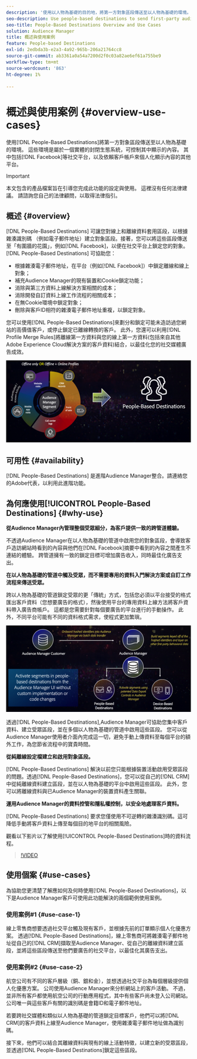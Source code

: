 ```yaml
---
description: '使用以人物為基礎的目的地，將第一方對象區段傳送至以人物為基礎的環境。 這些環境是屬於一個實體的封閉生態系統，可控制其中顯示的內容。 包括Facebook等社交平台，以及仰賴客戶帳戶來個人化顯示內容的其他平台。 '
seo-description: Use people-based destinations to send first-party audience segments to people-based environments. These environments are closed ecosystems belonging to one entity that controls the content that is being displayed within it. They include social platforms such as Facebook, and other platforms that rely on customer accounts to personalize the displayed content.
seo-title: People-Based Destinations Overview and Use Cases
solution: Audience Manager
title: 概述與使用案例
feature: People-based Destinations
exl-id: 2edbda3b-e2a3-4a92-965b-206a21764cc8
source-git-commit: ab3361a0a54a7200d2f0c03a82ae6ef61a755be9
workflow-type: tm+mt
source-wordcount: '863'
ht-degree: 1%

---
```


# 概述與使用案例 {#overview-use-cases}

使用[!DNL People-Based Destinations]將第一方對象區段傳送至以人物為基礎的環境。 這些環境是屬於一個實體的封閉生態系統，可控制其中顯示的內容。 其中包括[!DNL Facebook]等社交平台，以及依賴客戶帳戶來個人化顯示內容的其他平台。

>[!IMPORTANT]
>本文包含的產品檔案旨在引導您完成此功能的設定與使用。 這裡沒有任何法律建議。 請諮詢您自己的法律顧問，以取得法律指引。

## 概述 {#overview}

[!DNL People-Based Destinations] 可讓您對線上和離線資料套用區段，以根據雜湊識別碼 [](people-based-destinations-prerequisites.md#hashing-requirements)（例如電子郵件地址）建立對象區段。接著，您可以將這些區段傳送至「有圍牆的花園」，例如[!DNL Facebook]，以便在社交平台上鎖定您的對象。 [!DNL People-Based Destinations] 可協助您：

* 根據雜湊電子郵件地址，在平台（例如[!DNL Facebook]）中鎖定離線和線上對象；
* 補充Audience Manager的現有裝置和Cookie鎖定功能；
* 消除與第三方資料上線解決方案相關的成本；
* 消除開發自訂資料上線工作流程的相關成本；
* 在無Cookie環境中鎖定對象；
* 刪除與客戶ID相符的雜湊電子郵件地址重複，以鎖定對象。

您可以使用[!DNL People-Based Destinations]來劃分和鎖定可能未造訪過您網站的高價值客戶，或停止鎖定已離線轉換的客戶。 此外，您還可以利用[!DNL Profile Merge Rules]將離線第一方資料與您的線上第一方資料(包括來自其他Adobe Experience Cloud解決方案的客戶資料)結合，以最佳化您的社交媒體廣告成效。

![pbd-overview](assets/pbd-overview.png)

## 可用性 {#availability}

[!DNL People-Based Destinations] 是進階Audience Manager整合。請連絡您的Adobe代表，以利用此進階功能。

## 為何應使用[!UICONTROL People-Based Destinations] {#why-use}

**從Audience Manager內管理整個受眾細分，為客戶提供一致的跨管道體驗。**

不透過Audience Manager在以人物為基礎的管道中啟用您的對象區段，會導致客戶造訪網站時看到的內容與他們在[!DNL Facebook]摘要中看到的內容之間產生不連結的體驗。 跨管道擁有一致的鎖定目標可增加廣告收入，同時最佳化廣告支出。

**在以人物為基礎的管道中觸及受眾，而不需要專用的資料入門解決方案或自訂工作流程來傳送受眾。**

跨以人物為基礎的管道鎖定受眾的更「傳統」方式，包括您必須以平台接受的格式匯出客戶資料（您想要廣告的格式），然後使用平台的專用資料上線方法將客戶資料帶入廣告商帳戶。 這都是您需要針對每個要廣告的平台進行的手動操作。 此外，不同平台可能有不同的資料格式需求，使程式更加繁瑣。

![pbd-overview](assets/pbd-diagram.png)

透過[!DNL People-Based Destinations],Audience Manager可協助您集中客戶資料、建立受眾區段，並在多個以人物為基礎的管道中啟用這些區段。 您可以從Audience Manager使用者介面內完成這一切，避免手動上傳資料至每個平台的額外工作，為您節省流程中的寶貴時間。

**從純離線設定檔建立和啟用對象區段。**

[!DNL People-Based Destinations] 解決以前您只能根據裝置活動啟用受眾區段的問題。透過[!DNL People-Based Destinations]，您可以從自己的[!DNL CRM]中從純離線資料建立區段，並在以人物為基礎的平台中啟用這些區段。 此外，您可以將離線資料與已Audience Manager的裝置資料產生關聯。

**運用Audience Manager的資料控管和隱私權控制，以安全地處理客戶資料。**

[!DNL People-Based Destinations] 要求您僅使用不可逆轉的雜湊識別碼。這可降低手動將客戶資料上傳至每個目的地平台的相關風險。

觀看以下影片以了解使用[!UICONTROL People-Based Destinations]時的資料流程。

>[!VIDEO](https://video.tv.adobe.com/v/28968/)

## 使用個案 {#use-cases}

為協助您更清楚了解應如何及何時使用[!DNL People-Based Destinations]，以下是Audience Manager客戶可使用此功能解決的兩個範例使用案例。

### 使用案例#1 {#use-case-1}

線上零售商想要透過社交平台觸及現有客戶，並根據先前的訂單顯示個人化優惠方案。 透過[!DNL People-Based Destinations]，線上零售商可將雜湊電子郵件地址從自己的[!DNL CRM]擷取至Audience Manager、從自己的離線資料建立區段，並將這些區段傳送至他們要廣告的社交平台，以最佳化其廣告支出。

### 使用案例#2 {#use-case-2}

航空公司有不同的客戶層級（銅、銀和金），並想透過社交平台為每個層級提供個人化優惠方案。 公司使用Audience Manager來分析網站上的客戶活動。 不過，並非所有客戶都使用航空公司的行動應用程式，其中有些客戶尚未登入公司網站。 公司唯一與這些客戶有關的識別碼是會籍ID和電子郵件地址。

若要跨社交媒體和類似以人物為基礎的管道鎖定目標客戶，他們可以將[!DNL CRM]的客戶資料上線至Audience Manager，使用雜湊電子郵件地址做為識別碼。

接下來，他們可以結合其離線資料與現有的線上活動特徵，以建立新的受眾區段，並透過[!DNL People-Based Destinations]鎖定這些區段。
